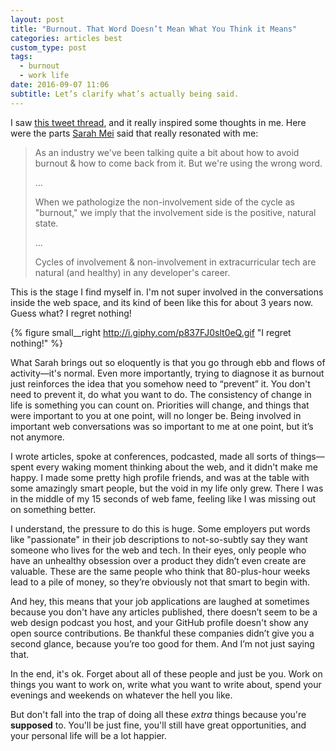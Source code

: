 ```yaml
---
layout: post
title: "Burnout. That Word Doesn’t Mean What You Think it Means"
categories: articles best
custom_type: post
tags:
  - burnout
  - work life
date: 2016-09-07 11:06
subtitle: Let’s clarify what’s actually being said.
---
```

I saw [this tweet thread](https://twitter.com/sarahmei/status/771093162676727808), and it really inspired some thoughts in me. Here were the parts [Sarah Mei](http://www.sarahmei.com/blog/) said that really resonated with me:

> As an industry we've been talking quite a bit about how to avoid burnout & how to come back from it. But we're using the wrong word.
>
>…
>
> When we pathologize the non-involvement side of the cycle as "burnout," we imply that the involvement side is the positive, natural state.
>
>…
>
> Cycles of involvement & non-involvement in extracurricular tech are natural (and healthy) in any developer's career.

This is the stage I find myself in. I'm not super involved in the conversations inside the web space, and its kind of been like this for about 3 years now. Guess what? I regret nothing!

{% figure small__right http://i.giphy.com/p837FJ0slt0eQ.gif "I regret nothing!" %}

What Sarah brings out so eloquently is that you go through ebb and flows of activity—it's normal. Even more importantly, trying to diagnose it as burnout just reinforces the idea that you somehow need to “prevent” it. You don't need to prevent it, do what you want to do. The consistency of change in life is something you can count on. Priorities will change, and things that were important to you at one point, will no longer be. Being involved in important web conversations was so important to me at one point, but it’s not anymore.

I wrote articles, spoke at conferences, podcasted, made all sorts of things—spent every waking moment thinking about the web, and it didn't make me happy. I made some pretty high profile friends, and was at the table with some amazingly smart people, but the void in my life only grew. There I was in the middle of my 15 seconds of web fame, feeling like I was missing out on something better.

I understand, the pressure to do this is huge. Some employers put words like "passionate" in their job descriptions to not-so-subtly say they want someone who lives for the web and tech. In their eyes, only people who have an unhealthy obsession over a product they didn’t even create are valuable. These are the same people who think that 80-plus-hour weeks lead to a pile of money, so they’re obviously not that smart to begin with.

And hey, this means that your job applications are laughed at sometimes because you don't have any articles published, there doesn’t seem to be a web design podcast you host, and your GitHub profile doesn't show any open source contributions. Be thankful these companies didn’t give you a second glance, because you’re too good for them. And I’m not just saying that.

In the end, it's ok. Forget about all of these people and just be you. Work on things you want to work on, write what you want to write about, spend your evenings and weekends on whatever the hell you like.

But don't fall into the trap of doing all these *extra* things because you're **supposed** to. You'll be just fine, you'll still have great opportunities, and your personal life will be a lot happier.
